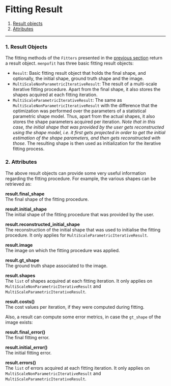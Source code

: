 Fitting Result
==============

1. [Result objects](#objects)
2. [Attributes](#attributes)

---------------------------------------

### <a name="objects"></a>1. Result Objects
The fitting methods of the `Fitters` presented in the [previous section](fitting.md) return a result object. `menpofit` has three basic fitting result objects:
  - `Result`: Basic fitting result object that holds the final shape, and optionally, the initial shape, ground truth shape and the image.
  - `MultiScaleNonParametricIterativeResult`: The result of a multi-scale iterative fitting procedure. Apart from the final shape, it also stores the shapes acquired at each fitting iteration.
  - `MultiScaleParametricIterativeResult`: The same as `MultiScaleNonParametricIterativeResult` with the difference that the optimization was performed over the parameters of a statistical parametric shape model. Thus, apart from the actual shapes, it also stores the shape parameters acquired per iteration. *Note that in this case, the initial shape that was provided by the user gets reconstructed using the shape model, i.e. it first gets projected in order to get the initial estimation of the shape parameters, and then gets reconstructed with those*. The resulting shape is then used as initialization for the iterative fitting process.


### <a name="attributes"></a>2. Attributes
The above result objects can provide some very useful information regarding the fitting procedure. For example, the various shapes can be retrieved as:

**result.final\_shape**  
The final shape of the fitting procedure.

**result.initial\_shape**  
The initial shape of the fitting procedure that was provided by the user.

**result.reconstructed\_initial\_shape**  
The reconstruction of the initial shape that was used to initialise the fitting procedure. It only applies for `MultiScaleParametricIterativeResult`.

**result.image**  
The image on which the fitting procedure was applied.

**result.gt\_shape**  
The ground truth shape associated to the image.

**result.shapes**  
The `list` of shapes acquired at each fitting iteration. It only applies on `MultiScaleNonParametricIterativeResult` and `MultiScaleParametricIterativeResult`.

**result.costs()**  
The cost values per iteration, if they were computed during fitting.

Also, a result can compute some error metrics, in case the `gt_shape` of the image exists:

**result.final\_error()**  
The final fitting error.

**result.initial\_error()**  
The initial fitting error.

**result.errors()**  
The `list` of errors acquired at each fitting iteration. It only applies on `MultiScaleNonParametricIterativeResult` and `MultiScaleParametricIterativeResult`.
